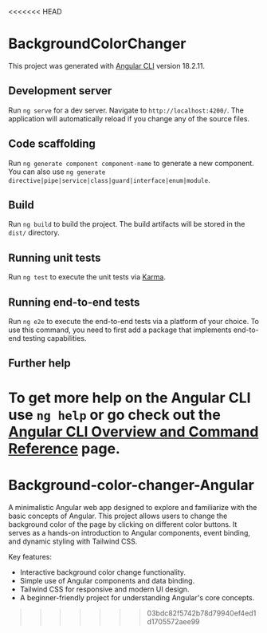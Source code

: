 <<<<<<< HEAD
# BackgroundColorChanger

This project was generated with [Angular CLI](https://github.com/angular/angular-cli) version 18.2.11.

## Development server

Run `ng serve` for a dev server. Navigate to `http://localhost:4200/`. The application will automatically reload if you change any of the source files.

## Code scaffolding

Run `ng generate component component-name` to generate a new component. You can also use `ng generate directive|pipe|service|class|guard|interface|enum|module`.

## Build

Run `ng build` to build the project. The build artifacts will be stored in the `dist/` directory.

## Running unit tests

Run `ng test` to execute the unit tests via [Karma](https://karma-runner.github.io).

## Running end-to-end tests

Run `ng e2e` to execute the end-to-end tests via a platform of your choice. To use this command, you need to first add a package that implements end-to-end testing capabilities.

## Further help

To get more help on the Angular CLI use `ng help` or go check out the [Angular CLI Overview and Command Reference](https://angular.dev/tools/cli) page.
=======
# Background-color-changer-Angular
A minimalistic Angular web app designed to explore and familiarize with the basic concepts of Angular. This project allows users to change the background color of the page by clicking on different color buttons. It serves as a hands-on introduction to Angular components, event binding, and dynamic styling with Tailwind CSS.

Key features:

- Interactive background color change functionality.
- Simple use of Angular components and data binding.
- Tailwind CSS for responsive and modern UI design.
- A beginner-friendly project for understanding Angular's core concepts.
>>>>>>> 03bdc82f5742b78d79940ef4ed1d1705572aee99
